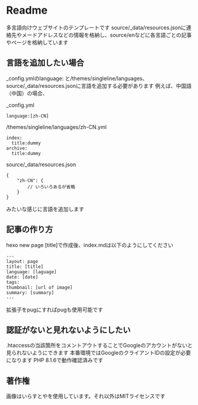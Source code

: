 # Readme

多言語向けウェブサイトのテンプレートです
source/_data/resources.jsonに連絡先やメードアドレスなどの情報を格納し、source/enなどに各言語ごとの記事やページを格納しています

## 言語を追加したい場合
_config.ymlのlanguage: と/themes/singleline/languages、source/_data/resources.jsonに言語を追加する必要があります
例えば、中国語（中国）の場合、

_config.yml
```
language:[zh-CN]
```

/themes/singleline/languages/zh-CN.yml
```
index:
  title:dummy
archive:
  title:dummy
```

source/_data/resources.json

```
{
	"zh-CN": {
		// いろいろあるが省略
	}
}
```

みたいな感じに言語を追加します

## 記事の作り方
hexo new page [title]で作成後、index.mdは以下のようにしてください

```
---
layout: page
title: [title]
language: [laguage]
date: [date]
tags:
thumbnail: [url of image]
summary: [summary]
---
```

拡張子をpugにすればpugも使用可能です

## 認証がないと見れないようにしたい
.htaccessの当該箇所をコメントアウトすることでGoogleのアカウントがないと見られないようにできます
本番環境ではGoogleのクライアントIDの設定が必要になります
PHP 8.1.6で動作確認済みです

## 著作権
画像はいらすとやを使用しています。それ以外はMITライセンスです
